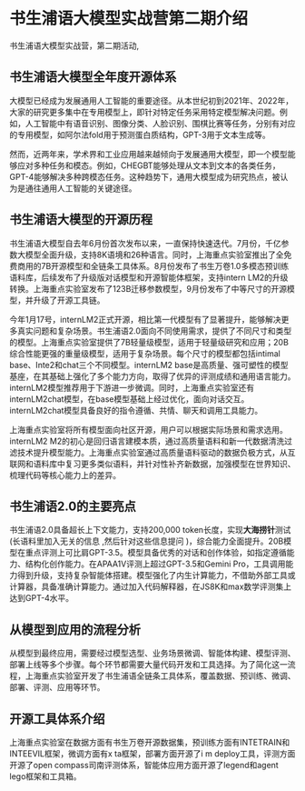 # 书生浦语大模型实战营第二期介绍

书生浦语大模型实战营，第二期活动,
## 书生浦语大模型全年度开源体系

大模型已经成为发展通用人工智能的重要途径。从本世纪初到2021年、2022年，大家的研究更多集中在专用模型上，即针对特定任务采用特定模型解决问题。例如，人工智能中有语音识别、图像分类、人脸识别、围棋比赛等任务，分别有对应的专用模型，如阿尔法fold用于预测蛋白质结构，GPT-3用于文本生成等。

然而，近两年来，学术界和工业应用越来越倾向于发展通用大模型，即一个模型能够应对多种任务和模态。例如，CHEGBT能够处理从文本到文本的各类任务，GPT-4能够解决多种跨模态任务。这种趋势下，通用大模型成为研究热点，被认为是通往通用人工智能的关键途径。

## 书生浦语大模型的开源历程

书生浦语大模型自去年6月份首次发布以来，一直保持快速迭代。7月份，千亿参数大模型全面升级，支持8K语境和26种语言。同时，上海重点实验室推出了全免费商用的7B开源模型和全链条工具体系。8月份发布了书生万卷1.0多模态预训练语料库，后续发布了升级版对话模型和开源智能体框架，支持intern LM2的升级转换。上海重点实验室发布了123B迁移参数模型，9月份发布了中等尺寸的开源模型，并升级了开源工具链。

今年1月17号，internLM2正式开源，相比第一代模型有了显著提升，能够解决更多真实问题和复杂场景。书生浦语2.0面向不同使用需求，提供了不同尺寸和类型的模型。上海重点实验室提供了7B轻量级模型，适用于轻量级研究和应用；20B综合性能更强的重量级模型，适用于复杂场景。每个尺寸的模型都包括intimal base、Inte2和chat三个不同模型。internLM2 base是高质量、强可塑性的模型基座，在其基础上强化了多个能力方向，取得了优异的评测成绩和通用语言能力。internLM2模型推荐用于下游进一步微调。同时，上海重点实验室还有internLM2chat模型，在base模型基础上经过优化，面向对话交互。internLM2chat模型具备良好的指令遵循、共情、聊天和调用工具能力。

上海重点实验室将所有模型面向社区开源，用户可以根据实际场景和需求选用。internLM2 M2的初心是回归语言建模本质，通过高质量语料和新一代数据清洗过滤技术提升模型能力。上海重点实验室通过高质量语料驱动的数据负极方式，从互联网和语料库中复习更多类似语料，并针对性补齐新数据，加强模型在世界知识、梳理代码等核心能力上的差异。

## 书生浦语2.0的主要亮点

书生浦语2.0具备超长上下文能力，支持200,000 token长度，实现**大海捞针**测试(长语料里加入无关的信息 ,然后针对这些信息提问 )，综合能力全面提升。20B模型在重点评测上可比肩GPT-3.5。模型具备优秀的对话和创作体验，如指定遵循能力、结构化创作能力。在APAA1V评测上超过GPT-3.5和Gemini Pro，工具调用能力得到升级，支持复杂智能体搭建。模型强化了内生计算能力，不借助外部工具或计算器，具备准确计算能力。通过加入代码解释器，在JS8K和max数学评测集上达到GPT-4水平。

## 从模型到应用的流程分析

从模型到最终应用，需要经过模型选型、业务场景微调、智能体构建、模型评测、部署上线等多个步骤。每个环节都需要大量代码开发和工具选择。为了简化这一流程，上海重点实验室开发了书生浦语全链条工具体系，覆盖数据、预训练、微调、部署、评测、应用等环节。

## 开源工具体系介绍

上海重点实验室在数据方面有书生万卷开源数据集，预训练方面有INTETRAIN和INTEEVIL框架，微调方面有x ta框架，部署方面开源了i m deploy工具，评测方面开源了open compass司南评测体系，智能体应用方面开源了legend和agent lego框架和工具箱。

